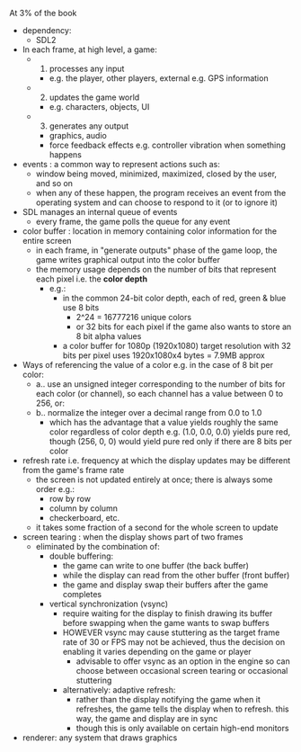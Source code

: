 At 3% of the book

- dependency:
  - SDL2
- In each frame, at high level, a game:
  - 1) processes any input
    - e.g. the player, other players, external e.g. GPS information
  - 2) updates the game world
    - e.g. characters, objects, UI
  - 3) generates any output
    - graphics, audio
    - force feedback effects e.g. controller vibration when something happens
- events : a common way to represent actions such as:
  - window being moved, minimized, maximized, closed by the user, and so on
  - when any of these happen, the program receives an event from the operating system and can choose to respond to it (or to ignore it)
- SDL manages an internal queue of events
  - every frame, the game polls the queue for any event
- color buffer : location in memory containing color information for the entire screen
  - in each frame, in "generate outputs" phase of the game loop, the game writes graphical output into the color buffer
  - the memory usage depends on the number of bits that represent each pixel i.e. the **color depth**
    - e.g.:
      - in the common 24-bit color depth, each of red, green & blue use 8 bits
        - 2^24 = 16777216 unique colors
        - or 32 bits for each pixel if the game also wants to store an 8 bit alpha values
      - a color buffer for 1080p (1920x1080) target resolution with 32 bits per pixel uses 1920x1080x4 bytes = 7.9MB approx
- Ways of referencing the value of a color e.g. in the case of 8 bit per color:
  - a.. use an unsigned integer corresponding to the number of bits for each color (or channel), so each channel has a value between 0 to 256, or:
  - b.. normalize the integer over a decimal range from 0.0 to 1.0
    - which has the advantage that a value yields roughly the same color regardless of color depth e.g. (1.0, 0.0, 0.0) yields pure red, though (256, 0, 0) would yield pure red only if there are 8 bits per color
- refresh rate i.e. frequency at which the display updates may be different from the game's frame rate
  - the screen is not updated entirely at once; there is always some order e.g.:
    - row by row
    - column by column
    - checkerboard, etc.
  - it takes some fraction of a second for the whole screen to update
- screen tearing : when the display shows part of two frames
  - eliminated by the combination of:
    - double buffering:
      - the game can write to one buffer (the back buffer)
      - while the display can read from the other buffer (front buffer)
      - the game and display swap their buffers after the game completes
    - vertical synchronization (vsync)
      - require waiting for the display to finish drawing its buffer before swapping when the game wants to swap buffers
      - HOWEVER vsync may cause stuttering as the target frame rate of 30 or FPS may not be achieved, thus the decision on enabling it varies depending on the game or player
        - advisable to offer vsync as an option in the engine so can choose between occasional screen tearing or occasional stuttering
      - alternatively: adaptive refresh:
        - rather than the display notifying the game when it refreshes, the game tells the display when to refresh. this way, the game and display are in sync
        - though this is only available on certain high-end monitors
- renderer: any system that draws graphics